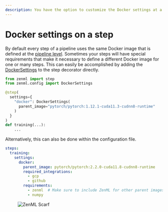 ```yaml
---
description: You have the option to customize the Docker settings at a step level.
---
```


# Docker settings on a step

By default every step of a pipeline uses the same Docker image that is defined at the [pipeline level](./docker-settings-on-a-pipeline.md). Sometimes your steps will have special requirements that make it necessary to define a different Docker image for one or many steps. This can easily be accomplished by adding the [DockerSettings](https://sdkdocs.zenml.io/latest/core_code_docs/core-config.html#zenml.config.docker_settings) to the step decorator directly.

```python
from zenml import step
from zenml.config import DockerSettings

@step(
  settings={
    "docker": DockerSettings(
      parent_image="pytorch/pytorch:1.12.1-cuda11.3-cudnn8-runtime"
    )
  }
)
def training(...):
	...
```

Alternatively, this can also be done within the configuration file.

```yaml
steps:
  training:
    settings:
      docker:
        parent_image: pytorch/pytorch:2.2.0-cuda11.8-cudnn8-runtime
        required_integrations:
          - gcp
          - github
        requirements:
          - zenml  # Make sure to include ZenML for other parent images
          - numpy
```
<!-- For scarf -->
<figure><img alt="ZenML Scarf" referrerpolicy="no-referrer-when-downgrade" src="https://static.scarf.sh/a.png?x-pxid=f0b4f458-0a54-4fcd-aa95-d5ee424815bc" /></figure>


